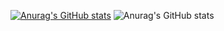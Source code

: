[![Anurag's GitHub stats](https://github-readme-stats.vercel.app/api?username=ksera524)](https://github.com/anuraghazra/github-readme-stats)
![Anurag's GitHub stats](https://github-readme-stats.vercel.app/api?username=ksera524&show_icons=true&theme=radical)
